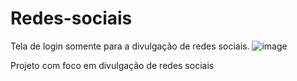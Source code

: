 # Redes-sociais
 Tela de login somente para a divulgação de redes sociais.
![image](https://github.com/user-attachments/assets/6edd3c3d-066e-4c8b-96eb-25e39804d781)

Projeto com foco em divulgação de redes sociais
